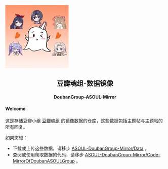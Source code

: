 ![douban-asoul-group-log](./pic/group_log.jpg)

<h2>
    <p align="center">豆瓣魂组-数据镜像</p>
</h2>
<h4>
    <p align="center">DoubanGroup-ASOUL-Mirror</p>
</h4>

#### Welcome

这是存储豆瓣小组 [豆瓣魂组](https://www.douban.com/group/a-soul/) 的镜像数据的仓库，这些数据包括主题帖与主题帖的所有回复。

如果您想：

- 下载或上传这些数据，请移步 [ASOUL-DoubanGroup-Mirror/Data](https://github.com/ASOUL-DoubanGroup-Mirror/Data) 。
- 查阅或使用爬取数据的代码，请移步 [ASOUL-DoubanGroup-Mirror/Code-MirrorOfDoubanASOULGroup](https://github.com/ASOUL-DoubanGroup-Mirror/Code-MirrorOfDoubanASOULGroup) 。

